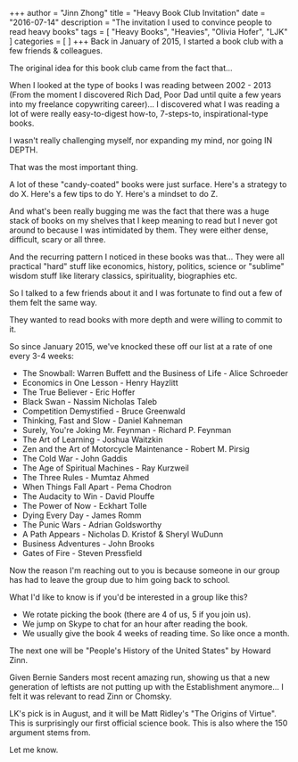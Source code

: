 +++
author = "Jinn Zhong"
title = "Heavy Book Club Invitation"
date = "2016-07-14"
description = "The invitation I used to convince people to read heavy books"
tags = [
    "Heavy Books",
    "Heavies",
    "Olivia Hofer",
    "LJK"
]
categories = [
]
+++
Back in January of 2015, I started a book club with a few friends & colleagues.

The original idea for this book club came from the fact that...

When I looked at the type of books I was reading between 2002 - 2013  (From the moment I discovered Rich Dad, Poor Dad until quite a few years into my freelance copywriting career)... I discovered what I was reading a lot of were really easy-to-digest how-to, 7-steps-to, inspirational-type books.  

I wasn't really challenging myself, nor expanding my mind, nor going IN DEPTH.  

That was the most important thing.  

A lot of these "candy-coated" books were just surface.  Here's a strategy to do X. Here's a few tips to do Y. Here's a mindset to do Z.  

And what's been really bugging me was the fact that there was a huge stack of books on my shelves that I keep meaning to read but I never got around to because I was intimidated by them. They were either dense, difficult, scary or all three.  

And the recurring pattern I noticed in these books was that... They were all practical "hard" stuff like economics, history, politics, science or "sublime" wisdom stuff like literary classics, spirituality, biographies etc.  

So I talked to a few friends about it and I was fortunate to find out a few of them felt the same way.  

They wanted to read books with more depth and were willing to commit to it.  

So since January 2015, we've knocked these off our list at a rate of one every 3-4 weeks:  

* The Snowball: Warren Buffett and the Business of Life - Alice Schroeder
* Economics in One Lesson - Henry Hayzlitt
* The True Believer - Eric Hoffer
* Black Swan - Nassim Nicholas Taleb
* Competition Demystified - Bruce Greenwald
* Thinking, Fast and Slow - Daniel Kahneman
* Surely, You're Joking Mr. Feynman - Richard P. Feynman
* The Art of Learning - Joshua Waitzkin
* Zen and the Art of Motorcycle Maintenance - Robert M. Pirsig
* The Cold War - John Gaddis
* The Age of Spiritual Machines - Ray Kurzweil
* The Three Rules - Mumtaz Ahmed
* When Things Fall Apart - Pema Chodron 
* The Audacity to Win - David Plouffe
* The Power of Now - Eckhart Tolle
* Dying Every Day - James Romm
* The Punic Wars - Adrian Goldsworthy
* A Path Appears - Nicholas D. Kristof & Sheryl WuDunn
* Business Adventures - John Brooks
* Gates of Fire - Steven Pressfield

Now the reason I'm reaching out to you is because someone in our group has had to leave the group due to him going back to school.  

What I'd like to know is if you'd be interested in a group like this?  

* We rotate picking the book (there are 4 of us, 5 if you join us). 
* We jump on Skype to chat for an hour after reading the book.  
* We usually give the book 4 weeks of reading time. So like once a month.  

The next one will be "People's History of the United States" by Howard Zinn.  

Given Bernie Sanders most recent amazing run, showing us that a new generation of leftists  are not putting up with the Establishment anymore... I felt it was relevant to read Zinn or Chomsky.  

LK's pick is in August, and it will be Matt Ridley's "The Origins of Virtue". This is surprisingly our first official science book. This is also where the 150 argument stems from.  

Let me know.
